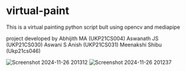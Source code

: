 # virtual-paint
This is a virtual painting python script bult using opencv and mediapipe

project developed by 
    Abhijith MA (UKP21CS004)
    Aswanath JS (UKP21CS030)
    Aswani S Anish (UKP21CS031)
    Meenakshi Shibu (Ukp21cs046)
    
![Screenshot 2024-11-26 201312](https://github.com/user-attachments/assets/6d495e4f-2f86-4295-99c8-343c534e95c1)
![Screenshot 2024-11-26 201237](https://github.com/user-attachments/assets/5ebc6430-dfea-498f-878b-aa3f734c2d1f)
